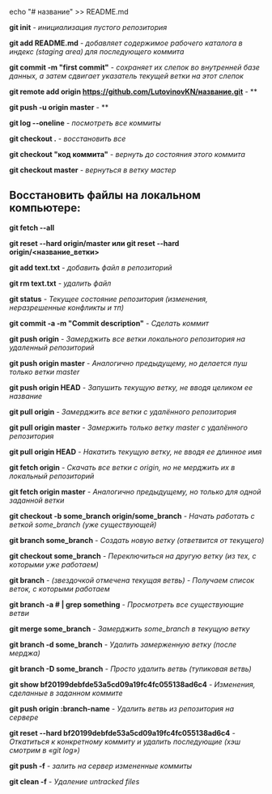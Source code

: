 echo "# название" >> README.md

**git init** - _инициализация пустого репозитория_

**git add README.md** - _добавляет содержимое рабочего каталога в индекс (staging area) для последующего коммита_

**git commit -m "first commit"** - _сохраняет их слепок во внутренней базе данных, а затем сдвигает указатель текущей ветки на этот слепок_

**git remote add origin https://github.com/LutovinovKN/название.git** - \*\*

**git push -u origin master** - \*\*

**git log --oneline** - _посмотреть все коммиты_

**git checkout .** - _восстановить все_

**git checkout "код коммита"** - _вернуть до состояния этого коммита_

**git checkout master** - _вернуться в ветку мастер_

## Восстановить файлы на локальном компьютере:

**git fetch --all**

**git reset --hard origin/master или git reset --hard origin/<название_ветки>**

**git add text.txt** - _добавить файл в репозиторий_

**git rm text.txt** - _удалить файл_

**git status** - _Текущее состояние репозитория (изменения, неразрешенные конфликты и тп)_

**git commit -a -m "Commit description"** - _Сделать коммит_

**git push origin** - _Замерджить все ветки локального репозитория на удаленный репозиторий_

**git push origin master** - _Аналогично предыдущему, но делается пуш только ветки master_

**git push origin HEAD** - _Запушить текущую ветку, не вводя целиком ее название_

**git pull origin** - _Замерджить все ветки с удалённого репозитория_

**git pull origin master** - _Замержить только ветку master с удалённого репозитория_

**git pull origin HEAD** - _Накатить текущую ветку, не вводя ее длинное имя_

**git fetch origin** - _Скачать все ветки с origin, но не мерджить их в локальный репозиторий_

**git fetch origin master** - _Аналогично предыдущему, но только для одной заданной ветки_

**git checkout -b some_branch origin/some_branch** - _Начать работать с веткой some_branch (уже существующей)_

**git branch some_branch** - _Создать новую ветку (ответвится от текущего)_

**git checkout some_branch** - _Переключиться на другую ветку (из тех, с которыми уже работаем)_

**git branch** - _(звездочкой отмечена текущая ветвь) - Получаем список веток, с которыми работаем_

**git branch -a # | grep something** - _Просмотреть все существующие ветви_

**git merge some_branch** - _Замерджить some_branch в текущую ветку_

**git branch -d some_branch** - _Удалить замерженную ветку (после мерджа)_

**git branch -D some_branch** - _Просто удалить ветвь (тупиковая ветвь)_

**git show bf20199debfde53a5cd09a19fc4fc055138ad6c4** - _Изменения, сделанные в заданном коммите_

**git push origin :branch-name** - _Удалить ветвь из репозитория на сервере_

**git reset --hard bf20199debfde53a5cd09a19fc4fc055138ad6c4** - _Откатиться к конкретному коммиту и удалить последующие (хэш смотрим в «git log»)_

**git push -f** - _залить на сервер измененные коммиты_

**git clean -f** - _Удаление untracked files_
